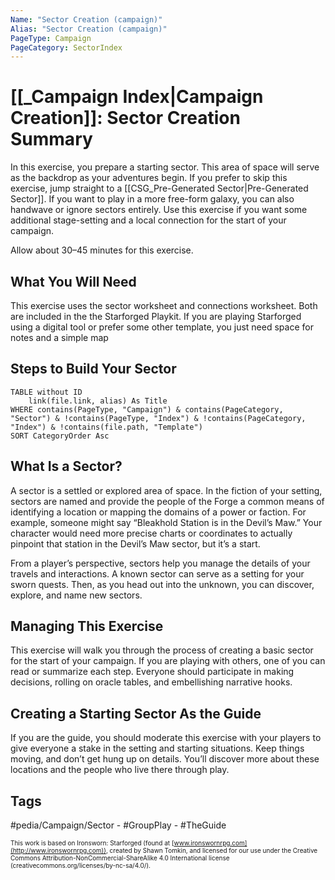```yaml
---
Name: "Sector Creation (campaign)"
Alias: "Sector Creation (campaign)"
PageType: Campaign
PageCategory: SectorIndex
---
```

# [[_Campaign Index|Campaign Creation]]: Sector Creation Summary
In this exercise, you prepare a starting sector. This area of space will serve as the backdrop as your adventures begin. If you prefer to skip this exercise, jump straight to a [[CSG_Pre-Generated Sector|Pre-Generated Sector]]. If you want to play in a more free-form galaxy, you can also handwave or ignore sectors entirely. Use this exercise if you want some additional stage-setting and a local connection for the start of your campaign. 

Allow about 30–45 minutes for this exercise. 

## What You Will Need
This exercise uses the sector worksheet and connections worksheet. Both are included in the the Starforged Playkit. If you are playing Starforged using a digital tool or prefer some other template, you just need space for notes and a simple map

## Steps to Build Your Sector
```dataview
TABLE without ID
	link(file.link, alias) As Title
WHERE contains(PageType, "Campaign") & contains(PageCategory, "Sector") & !contains(PageType, "Index") & !contains(PageCategory, "Index") & !contains(file.path, "Template")
SORT CategoryOrder Asc
```

## What Is a Sector?
A sector is a settled or explored area of space. In the fiction of your setting, sectors are named and provide the people of the Forge a common means of identifying a location or mapping the domains of a power or faction. For example, someone might say “Bleakhold Station is in the Devil’s Maw.” Your character would need more precise charts or coordinates to actually pinpoint that station in the Devil’s Maw sector, but it’s a start.

From a player’s perspective, sectors help you manage the details of your travels and interactions. A known sector can serve as a setting for your sworn quests. Then, as you head out into the unknown, you can discover, explore, and name new sectors.

## Managing This Exercise
This exercise will walk you through the process of creating a basic sector for the start of your campaign. If you are playing with others, one of you can read or summarize each step. Everyone should participate in making decisions, rolling on oracle tables, and embellishing narrative hooks. 

## Creating a Starting Sector As the Guide
If you are the guide, you should moderate this exercise with your players to give everyone a stake in the setting and starting situations. Keep things moving, and don’t get hung up on details. You’ll discover more about these locations and the people who live there through play.

## Tags
#pedia/Campaign/Sector - #GroupPlay - #TheGuide

<font size=-2>This work is based on Ironsworn: Starforged (found at [www.ironswornrpg.com](http://www.ironswornrpg.com)), created by Shawn Tomkin, and licensed for our use under the Creative Commons Attribution-NonCommercial-ShareAlike 4.0 International license  (creativecommons.org/licenses/by-nc-sa/4.0/).</font>